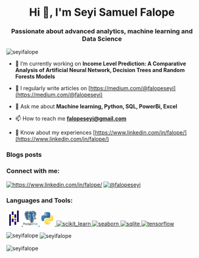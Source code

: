 
<h1 align="center">Hi 👋, I'm Seyi Samuel Falope</h1>
<h3 align="center">Passionate about advanced analytics, machine learning and Data Science</h3>

<p align="left"> <img src="https://komarev.com/ghpvc/?username=seyifalope&label=Profile%20views&color=0e75b6&style=flat" alt="seyifalope" /> </p>

- 🔭 I’m currently working on **Income Level Prediction: A Comparative Analysis of Artificial Neural Network, Decision Trees and Random Forests Models**

- 📝 I regularly write articles on [https://medium.com/@falopeseyi](https://medium.com/@falopeseyi)

- 💬 Ask me about **Machine learning, Python, SQL, PowerBi, Excel**

- 📫 How to reach me **falopeseyi@gmail.com**

- 📄 Know about my experiences [https://www.linkedin.com/in/falope/](https://www.linkedin.com/in/falope/)

### Blogs posts
<!-- BLOG-POST-LIST:START -->
<!-- BLOG-POST-LIST:END -->

<h3 align="left">Connect with me:</h3>
<p align="left">
<a href="https://linkedin.com/in/https://www.linkedin.com/in/falope/" target="blank"><img align="center" src="https://raw.githubusercontent.com/rahuldkjain/github-profile-readme-generator/master/src/images/icons/Social/linked-in-alt.svg" alt="https://www.linkedin.com/in/falope/" height="30" width="40" /></a>
<a href="https://medium.com/@falopeseyi" target="blank"><img align="center" src="https://raw.githubusercontent.com/rahuldkjain/github-profile-readme-generator/master/src/images/icons/Social/medium.svg" alt="@falopeseyi" height="30" width="40" /></a>
</p>

<h3 align="left">Languages and Tools:</h3>
<p align="left"> <a href="https://pandas.pydata.org/" target="_blank" rel="noreferrer"> <img src="https://raw.githubusercontent.com/devicons/devicon/2ae2a900d2f041da66e950e4d48052658d850630/icons/pandas/pandas-original.svg" alt="pandas" width="40" height="40"/> </a> <a href="https://www.postgresql.org" target="_blank" rel="noreferrer"> <img src="https://raw.githubusercontent.com/devicons/devicon/master/icons/postgresql/postgresql-original-wordmark.svg" alt="postgresql" width="40" height="40"/> </a> <a href="https://www.python.org" target="_blank" rel="noreferrer"> <img src="https://raw.githubusercontent.com/devicons/devicon/master/icons/python/python-original.svg" alt="python" width="40" height="40"/> </a> <a href="https://scikit-learn.org/" target="_blank" rel="noreferrer"> <img src="https://upload.wikimedia.org/wikipedia/commons/0/05/Scikit_learn_logo_small.svg" alt="scikit_learn" width="40" height="40"/> </a> <a href="https://seaborn.pydata.org/" target="_blank" rel="noreferrer"> <img src="https://seaborn.pydata.org/_images/logo-mark-lightbg.svg" alt="seaborn" width="40" height="40"/> </a> <a href="https://www.sqlite.org/" target="_blank" rel="noreferrer"> <img src="https://www.vectorlogo.zone/logos/sqlite/sqlite-icon.svg" alt="sqlite" width="40" height="40"/> </a> <a href="https://www.tensorflow.org" target="_blank" rel="noreferrer"> <img src="https://www.vectorlogo.zone/logos/tensorflow/tensorflow-icon.svg" alt="tensorflow" width="40" height="40"/> </a> </p>

<p><img align="left" src="https://github-readme-stats.vercel.app/api/top-langs?username=seyifalope&show_icons=true&locale=en&layout=compact" alt="seyifalope" /></p>

<p>&nbsp;<img align="center" src="https://github-readme-stats.vercel.app/api?username=seyifalope&show_icons=true&locale=en" alt="seyifalope" /></p>

<p><img align="center" src="https://github-readme-streak-stats.herokuapp.com/?user=seyifalope&" alt="seyifalope" /></p>
